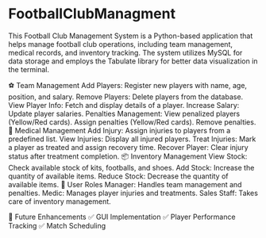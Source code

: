 # FootballClubManagment
This Football Club Management System is a Python-based application that helps manage football club operations, including team management, medical records, and inventory tracking. The system utilizes MySQL for data storage and employs the Tabulate library for better data visualization in the terminal.


⚽ Team Management
Add Players: Register new players with name, age, position, and salary.
Remove Players: Delete players from the database.
View Player Info: Fetch and display details of a player.
Increase Salary: Update player salaries.
Penalties Management:
View penalized players (Yellow/Red cards).
Assign penalties (Yellow/Red cards).
Remove penalties.
🏥 Medical Management
Add Injury: Assign injuries to players from a predefined list.
View Injuries: Display all injured players.
Treat Injuries: Mark a player as treated and assign recovery time.
Recover Player: Clear injury status after treatment completion.
📦 Inventory Management
View Stock: Check available stock of kits, footballs, and shoes.
Add Stock: Increase the quantity of available items.
Reduce Stock: Decrease the quantity of available items.
👤 User Roles
Manager: Handles team management and penalties.
Medic: Manages player injuries and treatments.
Sales Staff: Takes care of inventory management.


🎯 Future Enhancements
✅ GUI Implementation
✅ Player Performance Tracking
✅ Match Scheduling


